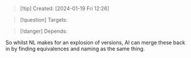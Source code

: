 
>[!tip] Created: [2024-01-19 Fri 12:26]

>[!question] Targets: 

>[!danger] Depends: 

So whilst NL makes for an explosion of versions, AI can merge these back in by finding equivalences and naming as the same thing.